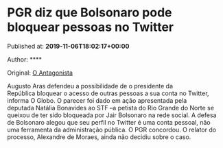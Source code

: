 
# PGR diz que Bolsonaro pode bloquear pessoas no Twitter

Published at: **2019-11-06T18:02:17+00:00**

Author: ****

Original: [O Antagonista](https://www.oantagonista.com/brasil/pgr-diz-que-bolsonaro-pode-bloquear-pessoas-no-twitter/)

Augusto Aras defendeu a possibilidade de o presidente da República bloquear o acesso de outras pessoas a sua conta no Twitter, informa O Globo.
O parecer foi dado em ação apresentada pela deputada Natália Bonavides ao STF –a petista do Rio Grande do Norte se queixou de ter sido bloqueada por Jair Bolsonaro na rede social.
A defesa de Bolsonaro alegou que seu perfil no Twitter é uma conta pessoal, não uma ferramenta da administração pública. O PGR concordou. O relator do processo, Alexandre de Moraes, ainda não decidiu sobre o caso.
